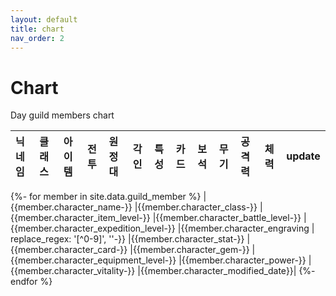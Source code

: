 ```yaml
---
layout: default
title: chart
nav_order: 2
---
```


# Chart

Day guild members chart

| 닉네임 | 클래스 | 아이템 | 전투 | 원정대 | 각인 | 특성 | 카드 | 보석 | 무기 | 공격력 | 체력 | update |
|:-------|:---|:-----|:----|:------|:------|:------|:------|:------|:------|:------|:------|:------|
{%- for member in site.data.guild_member %}
|{{member.character_name-}}
|{{member.character_class-}}
|{{member.character_item_level-}}
|{{member.character_battle_level-}}
|{{member.character_expedition_level-}}
|{{member.character_engraving | replace_regex: '[^0-9]', ''-}}
|{{member.character_stat-}}
|{{member.character_card-}}
|{{member.character_gem-}}
|{{member.character_equipment_level-}}
|{{member.character_power-}}
|{{member.character_vitality-}}
|{{member.character_modified_date}}|
{%- endfor %}
